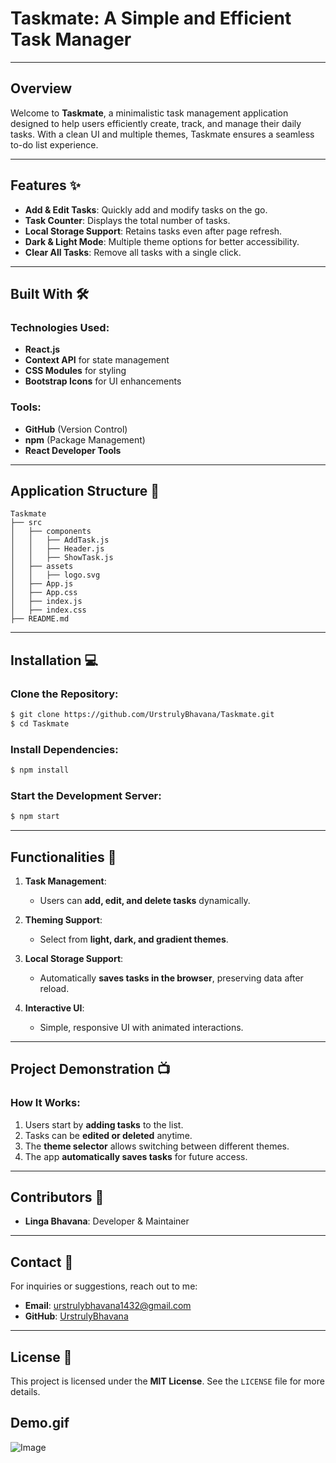 
# Taskmate: A Simple and Efficient Task Manager

---

## Overview

Welcome to **Taskmate**, a minimalistic task management application designed to help users efficiently create, track, and manage their daily tasks. With a clean UI and multiple themes, Taskmate ensures a seamless to-do list experience.

---

## Features ✨

- **Add & Edit Tasks**: Quickly add and modify tasks on the go.
- **Task Counter**: Displays the total number of tasks.
- **Local Storage Support**: Retains tasks even after page refresh.
- **Dark & Light Mode**: Multiple theme options for better accessibility.
- **Clear All Tasks**: Remove all tasks with a single click.

---

## Built With 🛠️

### Technologies Used:

- **React.js**
- **Context API** for state management
- **CSS Modules** for styling
- **Bootstrap Icons** for UI enhancements

### Tools:

- **GitHub** (Version Control)
- **npm** (Package Management)
- **React Developer Tools**

---

## Application Structure 📁

```
Taskmate
├── src
│   ├── components
│   │   ├── AddTask.js
│   │   ├── Header.js
│   │   ├── ShowTask.js
│   ├── assets
│   │   ├── logo.svg
│   ├── App.js
│   ├── App.css
│   ├── index.js
│   ├── index.css
├── README.md
```

---

## Installation 💻

### Clone the Repository:
```bash
$ git clone https://github.com/UrstrulyBhavana/Taskmate.git
$ cd Taskmate
```

### Install Dependencies:
```bash
$ npm install
```

### Start the Development Server:
```bash
$ npm start
```

---

## Functionalities 📝

1. **Task Management**:
   - Users can **add, edit, and delete tasks** dynamically.

2. **Theming Support**:
   - Select from **light, dark, and gradient themes**.

3. **Local Storage Support**:
   - Automatically **saves tasks in the browser**, preserving data after reload.

4. **Interactive UI**:
   - Simple, responsive UI with animated interactions.

---

## Project Demonstration 📺

### How It Works:
1. Users start by **adding tasks** to the list.
2. Tasks can be **edited or deleted** anytime.
3. The **theme selector** allows switching between different themes.
4. The app **automatically saves tasks** for future access.

---

## Contributors 👥

- **Linga Bhavana**: Developer & Maintainer

---

## Contact 📧

For inquiries or suggestions, reach out to me:

- **Email**: urstrulybhavana1432@gmail.com
- **GitHub**: [UrstrulyBhavana](https://github.com/UrstrulyBhavana)

---

## License 📄

This project is licensed under the **MIT License**. See the `LICENSE` file for more details.

## Demo.gif 


![Image](https://github.com/user-attachments/assets/85131924-caa9-4639-b122-e4dee63ad24b)
